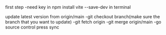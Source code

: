 first step 
-need key in npm install vite --save-dev in terminal

update latest version from origin/main
-git checkout branch(make sure the branch that you want to update)
-git fetch origin
-git merge origin/main
-go source control press sync
